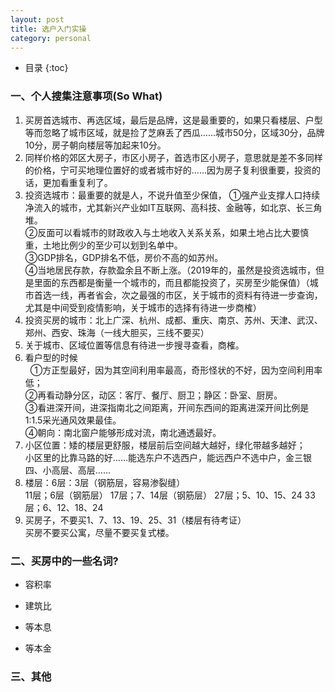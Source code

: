 ```yaml
---
layout: post
title: 选户入门实操
category: personal
---
```


* 目录
{:toc}

### 一、个人搜集注意事项(So What)
1. 买房首选城市、再选区域，最后是品牌，这是最重要的，如果只看楼层、户型等而忽略了城市区域，就是捡了芝麻丢了西瓜……城市50分，区域30分，品牌10分，房子朝向楼层等加起来10分。  
2. 同样价格的郊区大房子，市区小房子，首选市区小房子，意思就是差不多同样的价格，宁可买地理位置好的或者城市好的……因为房子复利很重要，投资的话，更加看重复利了。  
3. 投资选城市：最重要的就是人，不说升值至少保值，
    ①强产业支撑人口持续净流入的城市，尤其新兴产业如IT互联网、高科技、金融等，如北京、长三角堆。   
    ②反面可以看城市的财政收入与土地收入关系关系，如果土地占比大要慎重，土地比例少的至少可以划到名单中。    
    ③GDP排名，GDP排名不低，房价不高的如苏州。  
    ④当地居民存款，存款盈余且不断上涨。（2019年的，虽然是投资选城市，但是里面的东西都是衡量一个城市的，而且都能投资了，买房至少能保值）（城市首选一线，再者省会，次之最强的市区，关于城市的资料有待进一步查询，尤其是中间受到疫情影响，关于城市的选择有待进一步商榷）  
4. 投资买房的城市：北上广深、杭州、成都、重庆、南京、苏州、天津、武汉、郑州、西安、珠海（一线大胆买，三线不要买）  
5. 关于城市、区域位置等信息有待进一步搜寻查看，商榷。  
6. 看户型的时候  
     ①方正型最好，因为其空间利用率最高，奇形怪状的不好，因为空间利用率低；  
    ②再看动静分区，动区：客厅、餐厅、厨卫；静区：卧室、厨房。      
    ③看进深开间，进深指南北之间距离，开间东西间的距离进深开间比例是1:1.5采光通风效果最佳。    
    ④朝向：南北窗户能够形成对流，南北通透最好。  
7. 小区位置：矮的楼层更舒服，楼层前后空间越大越好，绿化带越多越好；  
    小区里的比靠马路的好……能选东户不选西户，能远西户不选中户，金三银四、小高层、高层……  
8. 楼层：6层：3层（钢筋层，容易渗裂缝）  
        11层；6层（钢筋层）
        17层；7、14层（钢筋层）
        27层；5、10、15、24
        33层；6、12、18、24
9. 买房子，不要买1、7、13、19、25、31（楼层有待考证）  
    买房不要买公寓，尽量不要买复式楼。  

### 二、买房中的一些名词?  
* 容积率  
* 建筑比


* 等本息
* 等本金

### 三、其他  

